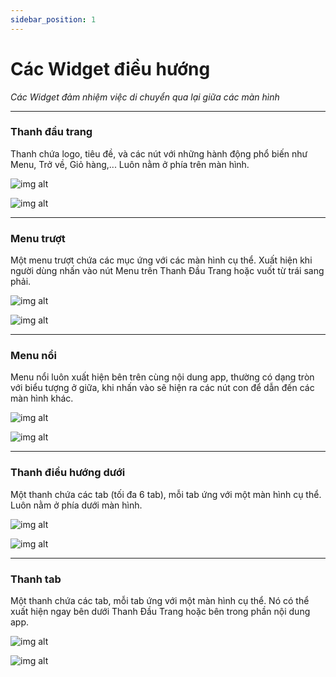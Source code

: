 ```yaml
---
sidebar_position: 1
---
```


# Các Widget điều hướng
*Các Widget đảm nhiệm việc di chuyển qua lại giữa các màn hình*

---

### Thanh đầu trang
Thanh chứa logo, tiêu đề, và các nút với những hành động phổ biến như Menu, Trở về, Giỏ hàng,... Luôn nằm ở phía trên màn hình.

![img alt](/img/widget/navigation/headerbar-01.jpeg)

![img alt](/img/widget/navigation/headerbar-02.jpg)

---

### Menu trượt

Một menu trượt chứa các mục ứng với các màn hình cụ thể. Xuất hiện khi người dùng nhấn vào nút Menu trên Thanh Đầu Trang hoặc vuốt từ trái sang phải.

![img alt](/img/widget/navigation/drawermenu-01.jpeg)

![img alt](/img/widget/navigation/drawermenu-02.jpg)

---

### Menu nổi

Menu nổi luôn xuất hiện bên trên cùng nội dung app, thường có dạng tròn với biểu tượng ở giữa, khi nhấn vào sẽ hiện ra các nút con để dẫn đến các màn hình khác.

![img alt](/img/widget/navigation/floatmenu-01.jpeg)

![img alt](/img/widget/navigation/floatmenu-02.jpg)

---

### Thanh điều hướng dưới

Một thanh chứa các tab (tối đa 6 tab), mỗi tab ứng với một màn hình cụ thể. Luôn nằm ở phía dưới màn hình.

![img alt](/img/widget/navigation/bottombar-01.jpeg)

![img alt](/img/widget/navigation/bottombar-02.jpg)

---

### Thanh tab

Một thanh chứa các tab, mỗi tab ứng với một màn hình cụ thể. Nó có thể xuất hiện ngay bên dưới Thanh Đầu Trang hoặc bên trong phần nội dung app.

![img alt](/img/widget/navigation/tabbar-01.jpeg)

![img alt](/img/widget/navigation/tabbar-02.jpg)